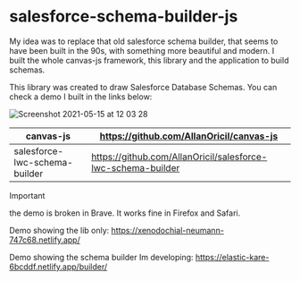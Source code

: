 # salesforce-schema-builder-js

My idea was to replace that old salesforce schema builder, that seems to have been built in the 90s, with something more beautiful and modern.
I built the whole canvas-js framework, this library and the application to build schemas.

This library was created to draw Salesforce Database Schemas. You can check a demo I built in the links below:

![Screenshot 2021-05-15 at 12 03 28](https://user-images.githubusercontent.com/55927613/118358184-975a2300-b575-11eb-9e0f-03c3266c4e5c.png)


| canvas-js                     | https://github.com/AllanOricil/canvas-js                     |
|-------------------------------|--------------------------------------------------------------|
| salesforce-lwc-schema-builder | https://github.com/AllanOricil/salesforce-lwc-schema-builder |


> [!IMPORTANT]
> the demo is broken in Brave. It works fine in Firefox and Safari.

Demo showing the lib only: https://xenodochial-neumann-747c68.netlify.app/

Demo showing the schema builder Im developing: https://elastic-kare-6bcddf.netlify.app/builder/
